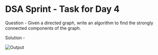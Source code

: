 # DSA Sprint - Task for Day 4
Question - Given a directed graph, write an algorithm to find the strongly connected components of the graph.

Solution -

![Output](https://github.com/user-attachments/assets/7b20870d-83b4-4f8a-9fe5-c528d04fb3f6)
